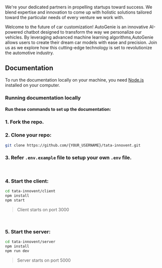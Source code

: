 We're your dedicated partners in propelling startups toward success. We blend expertise and innovation to
come up with holistic solutions tailored toward the particular needs of every venture we work with.

Welcome to the future of car customization! AutoGenie is an innovative AI-powered chatbot designed to transform the way we personalize our vehicles. 
By leveraging advanced machine learning algorithms,AutoGenie allows users to create their dream car 
models with ease and precision. Join us as we explore how this cutting-edge technology is set to revolutionize the automotive industry.


## Documentation
To run the documentation locally on your machine, you need [Node.js](https://nodejs.org/en/) installed on your computer.

### Running documentation locally

#### Run these commands to set up the documentation:

### 1. Fork the repo.

### 2. Clone your repo:
```bash
git clone https://github.com/{YOUR_USERNAME}/tata-innovent.git
```

### 3. Refer ```.env.example``` file to setup your own ```.env``` file.
<br>

### 4. Start the client:
```bash
cd tata-innovent/client
npm install
npm start
```
> Client starts on port 3000

<br>

### 5. Start the server:
```bash
cd tata-innovent/server
npm install
npm run dev
```
> Server starts on port 5000